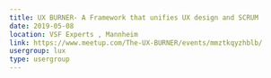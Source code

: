 ```yaml
---
title: UX BURNER- A Framework that unifies UX design and SCRUM
date: 2019-05-08
location: VSF Experts , Mannheim
link: https://www.meetup.com/The-UX-BURNER/events/mmztkqyzhblb/
usergroup: lux
type: usergroup
---
```

